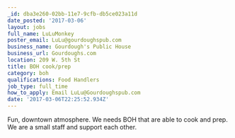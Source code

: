 ```yaml
---
_id: dba3e260-02bb-11e7-9cfb-db5ce023a11d
date_posted: '2017-03-06'
layout: jobs
full_name: LuLuMonkey
poster_email: LuLu@gourdoughspub.com
business_name: Gourdough's Public House
business_url: Gourdoughs.com
location: 209 W. 5th St
title: BOH cook/prep
category: boh
qualifications: Food Handlers
job_type: full_time
how_to_apply: Email LuLu@Gourdoughspub.com
date: '2017-03-06T22:25:52.934Z'
---
```

Fun, downtown atmosphere. We needs BOH that are able to cook and prep. We are a small staff and support each other.
